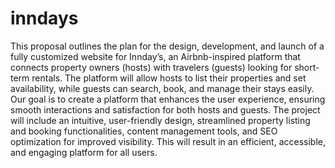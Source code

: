 # inndays

This proposal outlines the plan for the design, development, and launch of a fully customized website for Innday’s, an Airbnb-inspired platform that connects property owners (hosts) with travelers (guests) looking for short-term rentals. The platform will allow hosts to list their properties and set availability, while guests can search, book, and manage their stays easily.       
Our goal is to create a platform that enhances the user experience, ensuring smooth interactions and satisfaction for both hosts and guests. The project will include an intuitive, user-friendly design, streamlined property listing and booking functionalities, content management tools, and SEO optimization for improved visibility. This will result in an efficient, accessible, and engaging platform for all users. 
